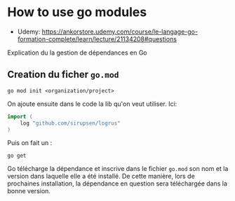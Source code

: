 # How to use go modules

- Udemy: https://ankorstore.udemy.com/course/le-langage-go-formation-complete/learn/lecture/21134208#questions

Explication du la gestion de dépendances en Go

## Creation du ficher `go.mod` 
```
go mod init <organization/project>
```

On ajoute ensuite dans le code la lib qu'on veut utiliser. Ici:
```go
import (
    log "github.com/sirupsen/logrus"
)
```

Puis on fait un :
```
go get
```

Go télécharge la dépendance et inscrive dans le fichier `go.mod` son nom et la version dans laquelle 
elle a été installé. De cette manière, lors de prochaines installation, la dépendance en question sera téléchargée
dans la bonne version.